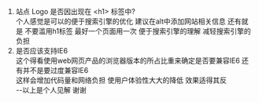 1. 站点 Logo 是否因出现在 &lt;h1&gt; 标签中?  
个人感觉是可以的便于搜索引擎的优化 建议在alt中添加网站相关信息 还有就是 不要滥用h1标签 最好一个页面用一次  便于搜索引擎的理解 减轻搜索引擎的负担
2. 是否应该支持IE6   
     这个得看使用web网页产品的浏览器版本的所占比重来确定是否要兼容IE6 还有并不是要过度兼容IE6   
     这样会增加代码量和网络负担 使用户体验性大大的降低 效果适得其反   
    --以上是个人见解 谢谢   